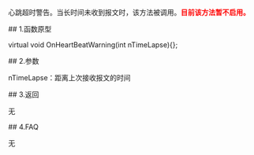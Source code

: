 <p>心跳超时警告。当长时间未收到报文时，该方法被调用。<font color="red"><b>目前该方法暂不启用。</b></font></p>
<span class="anchor" id="db51acb2-d5a4-4bdd-9c93-086b8cc664d1"></span>
## 1.函数原型
<p>virtual void OnHeartBeatWarning(int nTimeLapse){};</p>
<span class="anchor" id="ae652b50-ee59-40c8-9fcf-73aabe1ca964"></span>
## 2.参数
<p>nTimeLapse：距离上次接收报文的时间</p>
<span class="anchor" id="dda3812e-b433-4f9a-a79d-e96bdd39ea1e"></span>
## 3.返回
<p>无</p>
<span class="anchor" id="88f6e9b6-f767-4147-86de-89fa08a118e8"></span>
## 4.FAQ
<p>无</p>
